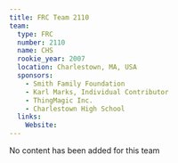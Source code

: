 ```yaml
---
title: FRC Team 2110
team:
  type: FRC
  number: 2110
  name: CHS
  rookie_year: 2007
  location: Charlestown, MA, USA
  sponsors:
    - Smith Family Foundation
    - Karl Marks, Individual Contributor
    - ThingMagic Inc.
    - Charlestown High School
  links:
    Website: 
---
```

No content has been added for this team
